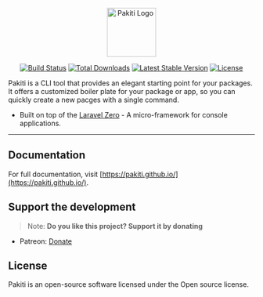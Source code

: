 
<p align="center">
    <img title="Pakiti Logo" height="100" src="https://avatars.githubusercontent.com/u/118105171?v=4" />
</p>

<p align="center">
  <a href="https://github.com/pakiti/pakiti-cli/actions"><img src="https://img.shields.io/github/workflow/status/pakiti/pakiti-cli/Tests.svg" alt="Build Status"></img></a>
  <a href="https://packagist.org/packages/pakiti/pakiti-cli"><img src="https://img.shields.io/packagist/dt/pakiti/pakiti-cli.svg" alt="Total Downloads"></a>
  <a href="https://packagist.org/packages/pakiti/pakiti-cli"><img src="https://img.shields.io/packagist/v/pakiti/pakiti-cli.svg?label=stable" alt="Latest Stable Version"></a>
  <a href="https://packagist.org/packages/pakiti/pakiti-cli"><img src="https://img.shields.io/packagist/l/pakiti/pakiti-cli.svg" alt="License"></a>
</p>

Pakiti is a CLI tool that provides an elegant starting point for your packages. It offers a customized boiler plate for your package or app, so you can quickly create a new pacges with a single command.

- Built on top of the [Laravel Zero](https://laravel-zero.com) - A micro-framework for console applications.

------

## Documentation

For full documentation, visit [https://pakiti.github.io/](https://pakiti.github.io/).

## Support the development

> Note: **Do you like this project? Support it by donating**

- Patreon: [Donate](https://www.patreon.com/alphaolomi)

## License

Pakiti is an open-source software licensed under the Open source license.
